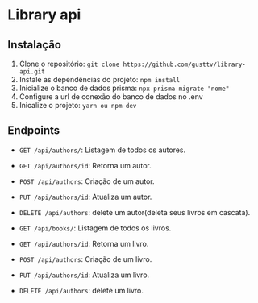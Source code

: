 # Library api


## Instalação

1. Clone o repositório: `git clone https://github.com/gusttv/library-api.git`
2. Instale as dependências do projeto: `npm install`
3. Inicialize o banco de dados prisma: `npx prisma migrate "nome"`
3. Configure a url de conexão do banco de dados no .env
4. Inicalize o projeto: `yarn ou npm dev`

## Endpoints

- `GET /api/authors/`: Listagem de todos os autores.
- `GET /api/authors/id`: Retorna um autor.
- `POST /api/authors`: Criação de um autor.
- `PUT /api/authors/id`: Atualiza um autor.
- `DELETE /api/authors`: delete um autor(deleta seus livros em cascata).

- `GET /api/books/`: Listagem de todos os livros.
- `GET /api/authors/id`: Retorna um livro.
- `POST /api/authors`: Criação de um livro.
- `PUT /api/authors/id`: Atualiza um livro.
- `DELETE /api/authors`: delete um livro.